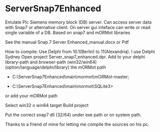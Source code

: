# ServerSnap7Enhanced
Emulate Plc Siemens memory block (DB) server. 
 Can access server data with Snap7 or alternative client. 
 On server gui inteface can write or read single variable of a DB. 
 Based on snap7 and mORMot libraries

See the manual Snap 7 Server Enhanced_manual.docx or Pdf



How to compile:
Use Delphi from 10.1(Berlin) to 11(Alexandria). I use Delphi Sydney
Open project Server_snap7_enhanced.dpr.
  Add to your delphi  library-path and browser-path (win32/win64) 
   (option/language/delphi/library) the mORMot path
   
 - C:\ServerSnap7Enhanced\main\mormot\mORMot-master; 
  
 - C:\ServerSnap7Enhanced\main\mormot\SQLite3> 
  
  
  or add your mORMot path 

Select win32 o win64 target
Build project 

Put the correct snap7 dll (32/64)  under exe path or on system path.


Thanks to a friend of mine for letting me compile the sources on his pc.
